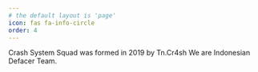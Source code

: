 ```yaml
---
# the default layout is 'page'
icon: fas fa-info-circle
order: 4
---
```


Crash System Squad was formed in 2019 by Tn.Cr4sh
We are Indonesian Defacer Team.
